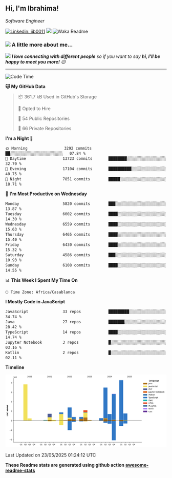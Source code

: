 <h2>Hi, I'm Ibrahima! </h2>
<p><em>Software Engineer 
</em></p>


[![Linkedin: iib0011](https://img.shields.io/badge/-iib0011-blue?style=flat-square&logo=Linkedin&logoColor=white&link=https://www.linkedin.com/in/iib0011/)](https://www.linkedin.com/in/iib0011/)
![](https://visitor-badge.glitch.me/badge?page_id=iib0011)
![Waka Readme](https://github.com/iib0011/iib0011/workflows/Waka%20Readme/badge.svg)


### <img src="https://media.giphy.com/media/VgCDAzcKvsR6OM0uWg/giphy.gif" width="50"> A little more about me...  


<img src="https://media.giphy.com/media/LnQjpWaON8nhr21vNW/giphy.gif" width="60"> <em><b>I love connecting with different people</b> so if you want to say <b>hi, I'll be happy to meet you more!</b> 😊</em>

---
<!--START_SECTION:waka-->
![Code Time](http://img.shields.io/badge/Code%20Time-4%2C872%20hrs%2053%20mins-blue)

**🐱 My GitHub Data** 

> 📦 361.7 kB Used in GitHub's Storage 
 > 
> 💼 Opted to Hire
 > 
> 📜 54 Public Repositories 
 > 
> 🔑 66 Private Repositories 
 > 
**I'm a Night 🦉** 

```text
🌞 Morning                3292 commits        ██░░░░░░░░░░░░░░░░░░░░░░░   07.84 % 
🌆 Daytime                13723 commits       ████████░░░░░░░░░░░░░░░░░   32.70 % 
🌃 Evening                17104 commits       ██████████░░░░░░░░░░░░░░░   40.75 % 
🌙 Night                  7851 commits        █████░░░░░░░░░░░░░░░░░░░░   18.71 % 
```
📅 **I'm Most Productive on Wednesday** 

```text
Monday                   5820 commits        ███░░░░░░░░░░░░░░░░░░░░░░   13.87 % 
Tuesday                  6002 commits        ████░░░░░░░░░░░░░░░░░░░░░   14.30 % 
Wednesday                6559 commits        ████░░░░░░░░░░░░░░░░░░░░░   15.63 % 
Thursday                 6465 commits        ████░░░░░░░░░░░░░░░░░░░░░   15.40 % 
Friday                   6430 commits        ████░░░░░░░░░░░░░░░░░░░░░   15.32 % 
Saturday                 4586 commits        ███░░░░░░░░░░░░░░░░░░░░░░   10.93 % 
Sunday                   6108 commits        ████░░░░░░░░░░░░░░░░░░░░░   14.55 % 
```


📊 **This Week I Spent My Time On** 

```text
🕑︎ Time Zone: Africa/Casablanca
```

**I Mostly Code in JavaScript** 

```text
JavaScript               33 repos            █████████░░░░░░░░░░░░░░░░   34.74 % 
Java                     27 repos            ███████░░░░░░░░░░░░░░░░░░   28.42 % 
TypeScript               14 repos            ████░░░░░░░░░░░░░░░░░░░░░   14.74 % 
Jupyter Notebook         3 repos             █░░░░░░░░░░░░░░░░░░░░░░░░   03.16 % 
Kotlin                   2 repos             █░░░░░░░░░░░░░░░░░░░░░░░░   02.11 % 
```



**Timeline**

![Lines of Code chart](https://raw.githubusercontent.com/iib0011/iib0011/master/assets/bar_graph.png)


 Last Updated on 23/05/2025 01:24:12 UTC
<!--END_SECTION:waka-->

**These Readme stats are generated using github action [awesome-readme-stats](https://github.com/iib0011/waka-readme-stats)**
